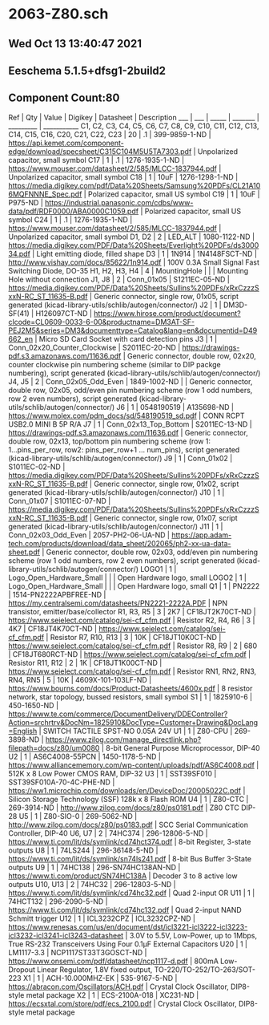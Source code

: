 
# 2063-Z80.sch

## Wed Oct 13 13:40:47 2021

## Eeschema 5.1.5+dfsg1-2build2

## Component Count:80

Ref | Qty | Value | Digikey | Datasheet | Description
___ | ___ | _____ | _______ | _________ | ___________
C1, C2, C3, C4, C5, C6, C7, C8, C9, C10, C11, C12, C13, C14, C15, C16, C20, C21, C22, C23 | 20 | .1 | 399-9859-1-ND‎ | https://api.kemet.com/component-edge/download/specsheet/C315C104M5U5TA7303.pdf | Unpolarized capacitor, small symbol
C17 | 1 | .1 | 1276-1935-1-ND | https://www.mouser.com/datasheet/2/585/MLCC-1837944.pdf | Unpolarized capacitor, small symbol
C18 | 1 | 10uF | 1276-1298-1-ND | https://media.digikey.com/pdf/Data%20Sheets/Samsung%20PDFs/CL21A106MQFNNNE_Spec.pdf | Polarized capacitor, small US symbol
C19 | 1 | 10uF | P975-ND | https://industrial.panasonic.com/cdbs/www-data/pdf/RDF0000/ABA0000C1059.pdf | Polarized capacitor, small US symbol
C24 | 1 | .1 | 1276-1935-1-ND | https://www.mouser.com/datasheet/2/585/MLCC-1837944.pdf | Unpolarized capacitor, small symbol
D1, D2 | 2 | LED_ALT | 1080-1122-ND | https://media.digikey.com/PDF/Data%20Sheets/Everlight%20PDFs/ds300034.pdf | Light emitting diode, filled shape
D3 | 1 | 1N914 | 1N4148FSCT-ND | http://www.vishay.com/docs/85622/1n914.pdf | 100V 0.3A Small Signal Fast Switching Diode, DO-35
H1, H2, H3, H4 | 4 | MountingHole |  |  | Mounting Hole without connection
J1, J8 | 2 | Conn_01x05 | S1211EC-05-ND | https://media.digikey.com/PDF/Data%20Sheets/Sullins%20PDFs/xRxCzzzSxxN-RC_ST_11635-B.pdf | Generic connector, single row, 01x05, script generated (kicad-library-utils/schlib/autogen/connector/)
J2 | 1 | DM3D-SF(41) | H126097CT-ND‎ | https://www.hirose.com/product/document?clcode=CL0609-0033-6-00&productname=DM3AT-SF-PEJ2M5&series=DM3&documenttype=Catalog&lang=en&documentid=D49662_en | Micro SD Card Socket with card detection pins
J3 | 1 | Conn_02x20_Counter_Clockwise | S2011EC-20-ND | https://drawings-pdf.s3.amazonaws.com/11636.pdf | Generic connector, double row, 02x20, counter clockwise pin numbering scheme (similar to DIP packge numbering), script generated (kicad-library-utils/schlib/autogen/connector/)
J4, J5 | 2 | Conn_02x05_Odd_Even | 1849-1002-ND |  | Generic connector, double row, 02x05, odd/even pin numbering scheme (row 1 odd numbers, row 2 even numbers), script generated (kicad-library-utils/schlib/autogen/connector/)
J6 | 1 | 0548190519 | A135698-ND | https://www.molex.com/pdm_docs/sd/548190519_sd.pdf | CONN RCPT USB2.0 MINI B 5P R/A
J7 | 1 | Conn_02x13_Top_Bottom | S2011EC-13-ND | https://drawings-pdf.s3.amazonaws.com/11636.pdf | Generic connector, double row, 02x13, top/bottom pin numbering scheme (row 1: 1...pins_per_row, row2: pins_per_row+1 ... num_pins), script generated (kicad-library-utils/schlib/autogen/connector/)
J9 | 1 | Conn_01x02 | S1011EC-02-ND | https://media.digikey.com/PDF/Data%20Sheets/Sullins%20PDFs/xRxCzzzSxxN-RC_ST_11635-B.pdf | Generic connector, single row, 01x02, script generated (kicad-library-utils/schlib/autogen/connector/)
J10 | 1 | Conn_01x07 | S1011EC-07-ND | https://media.digikey.com/PDF/Data%20Sheets/Sullins%20PDFs/xRxCzzzSxxN-RC_ST_11635-B.pdf | Generic connector, single row, 01x07, script generated (kicad-library-utils/schlib/autogen/connector/)
J11 | 1 | Conn_02x03_Odd_Even | 2057-PH2-06-UA-ND | https://app.adam-tech.com/products/download/data_sheet/202065/ph2-xx-ua-data-sheet.pdf | Generic connector, double row, 02x03, odd/even pin numbering scheme (row 1 odd numbers, row 2 even numbers), script generated (kicad-library-utils/schlib/autogen/connector/)
LOGO1 | 1 | Logo_Open_Hardware_Small |  |  | Open Hardware logo, small
LOGO2 | 1 | Logo_Open_Hardware_Small |  |  | Open Hardware logo, small
Q1 | 1 | PN2222 | 1514-PN2222APBFREE-ND | https://my.centralsemi.com/datasheets/PN2221-2222A.PDF | NPN transistor, emitter/base/collector
R1, R3, R5 | 3 | 2K7 | CF18JT2K70CT-ND | https://www.seielect.com/catalog/sei-cf_cfm.pdf | Resistor
R2, R4, R6 | 3 | 4K7 | CF18JT4K70CT-ND | https://www.seielect.com/catalog/sei-cf_cfm.pdf | Resistor
R7, R10, R13 | 3 | 10K | CF18JT10K0CT-ND | https://www.seielect.com/catalog/sei-cf_cfm.pdf | Resistor
R8, R9 | 2 | 680 | CF18JT680RCT-ND‎ | https://www.seielect.com/catalog/sei-cf_cfm.pdf | Resistor
R11, R12 | 2 | 1K | CF18JT1K00CT-ND‎ | https://www.seielect.com/catalog/sei-cf_cfm.pdf | Resistor
RN1, RN2, RN3, RN4, RN5 | 5 | 10K | 4609X-101-103LF-ND‎ | https://www.bourns.com/docs/Product-Datasheets/4600x.pdf | 8 resistor network, star topology, bussed resistors, small symbol
S1 | 1 | 1825910-6 | 450-1650-ND | https://www.te.com/commerce/DocumentDelivery/DDEController?Action=srchrtrv&DocNm=1825910&DocType=Customer+Drawing&DocLang=English | SWITCH TACTILE SPST-NO 0.05A 24V
U1 | 1 | Z80-CPU | 269-3898-ND | https://www.zilog.com/manage_directlink.php?filepath=docs/z80/um0080 | 8-bit General Purpose Microprocessor, DIP-40
U2 | 1 | AS6C4008-55PCN | 1450-1178-5-ND‎ | https://www.alliancememory.com/wp-content/uploads/pdf/AS6C4008.pdf | 512K x 8 Low Power CMOS RAM, DIP-32
U3 | 1 | SST39SF010 | SST39SF010A-70-4C-PHE-ND‎ | https://ww1.microchip.com/downloads/en/DeviceDoc/20005022C.pdf | Silicon Storage Technology (SSF) 128k x 8 Flash ROM
U4 | 1 | Z80-CTC | 269-3914-ND | http://www.zilog.com/docs/z80/ps0181.pdf | Z80 CTC DIP-28
U5 | 1 | Z80-SIO-0 | 269-5062-ND‎ | http://www.zilog.com/docs/z80/ps0183.pdf | SCC Serial Communication Controller, DIP-40
U6, U7 | 2 | 74HC374 | 296-12806-5-ND | https://www.ti.com/lit/ds/symlink/cd74hct374.pdf | 8-bit Register, 3-state outputs
U8 | 1 | 74LS244 | 296-36148-5-ND | https://www.ti.com/lit/ds/symlink/sn74ls241.pdf | 8-bit Bus Buffer 3-State outputs
U9 | 1 | 74HC138 | 296-SN74HC138AN-ND | https://www.ti.com/product/SN74HC138A | Decoder 3 to 8 active low outputs
U10, U13 | 2 | 74HC32 | 296-12803-5-ND | https://www.ti.com/lit/ds/symlink/cd74hc32.pdf | Quad 2-input OR
U11 | 1 | 74HCT132 | 296-2090-5-ND | https://www.ti.com/lit/ds/symlink/cd74hc132.pdf | Quad 2-input NAND Schmitt trigger
U12 | 1 | ICL3232CPZ | ICL3232CPZ-ND‎ | https://www.renesas.com/us/en/document/dst/icl3221-icl3222-icl3223-icl3232-icl3241-icl3243-datasheet | 3.0V to 5.5V, Low-Power, up to 1Mbps, True RS-232 Transceivers Using Four 0.1μF External Capacitors
U20 | 1 | LM1117-3.3 | NCP1117ST33T3GOSCT-ND | https://www.onsemi.com/pdf/datasheet/ncp1117-d.pdf | 800mA Low-Dropout Linear Regulator, 1.8V fixed output, TO-220/TO-252/TO-263/SOT-223
X1 | 1 | ACH-10.000MHZ-EK | 535-9167-5-ND | https://abracon.com/Oscillators/ACH.pdf | Crystal Clock Oscillator, DIP8-style metal package
X2 | 1 | ECS-2100A-018 | XC231-ND‎ | https://ecsxtal.com/store/pdf/ecs_2100.pdf | Crystal Clock Oscillator, DIP8-style metal package

    
